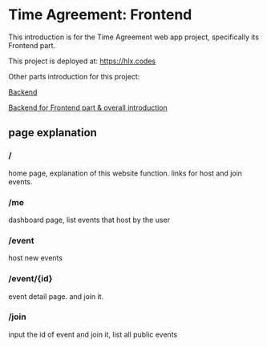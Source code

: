 # Time Agreement: Frontend

This introduction is for the Time Agreement web app project,
specifically its Frontend part.

This project is deployed at: <https://hlx.codes>

Other parts introduction for this project:

[Backend](https://github.com/helunxing/microservices-backend)

[Backend for Frontend part & overall introduction](../)

## page explanation

### /

home page, explanation of this website function.
links for host and join events.

[//]: # (### /user/{id} or /u/{id})

### /me

dashboard page, list events that host by the user

### /event

host new events

### /event/{id}

event detail page. and join it.

### /join

input the id of event and join it, list all public events

